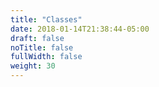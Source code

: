 ```yaml
---
title: "Classes"
date: 2018-01-14T21:38:44-05:00
draft: false
noTitle: false
fullWidth: false
weight: 30
---
```


